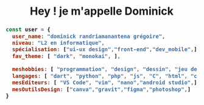 <h1 align="center" >
<me>Hey ! je m'appelle Dominick</me>
</h1>

<h3>
  
```js
const user = {
  user_name: "dominick randriamanantena grégoire",
  niveau: "L2 en informatique",
  spécialisation: ["ui-ux design","front-end","dev_mobile",],
  fav_theme: [ "dark", "monokai", ],
  
  meshobbies: [ "programmation", "design", "dessin", "jeu de reflexion", ],
  langages: [ "dart", "python", "php", "js", "C", "html", "css",],
  mesEditeurs: [ "VS Code", "vim", "nano","android studio",],
  mesOutilsDesign: ["canva","gravit","figma","photoshop",]
}
```
</h3>
